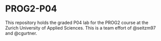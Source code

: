 # PROG2-P04
This repository holds the graded P04 lab for the PROG2 course at the Zurich University of Applied Sciences. This is a team effort of @seitzm97 and @cgurtner.
